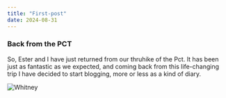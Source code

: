 ```yaml
---
title: "First-post"
date: 2024-08-31
---
```


### Back from the PCT

So, Ester and I have just returned from our thruhike of the Pct. It has been just as fantastic as we expected, and coming back from this life-changing trip I have decided to start blogging, more or less as a kind of diary.


![Whitney](https://raketjan.github.io/blog/docs/assets/images/JAN00741.JPG)


